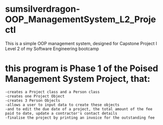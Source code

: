 # sumsilverdragon-OOP_ManagementSystem_L2_ProjectI
This is a simple OOP management system, designed for Capstone Project I Level 2 of my Software Engineering bootcamp

# this program is Phase 1 of the Poised Management System Project, that:
    -creates a Project class and a Person class
    -creates one Project Object
    -creates 3 Person Objects
    -allows a user to input data to create these objects
    -and to edit the due date of a project, the total amount of the fee paid to date, update a contractor's contact details
    -finalise the project by printing an invoice for the outstanding fee
